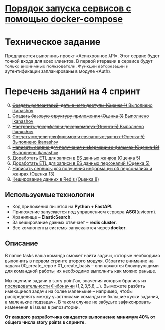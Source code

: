 # [Порядок запуска сервисов с помощью docker-compose](docker_service.md)

# Техническое задание

Предлагается выполнить проект «Асинхронное API». Этот сервис будет точкой входа для всех клиентов. В первой итерации в сервисе будут только анонимные пользователи. Функции авторизации и аутентификации запланированы в модуле «Auth».

# Перечень заданий на 4 спринт
0. [~~Создать репозитарий, дать в него доступы (Оценка 1)~~ Выполнено ikanashov](./tasks/00_create_repo.md)
1. [~~Создать базовую структуру приложения (Оценка 3)~~ Выполнено ikanashov](./tasks/01_create_basis.md)
2. [~~Настроить докерфайл и докеркомпоуз (Оценка 5)~~ Выполнено ikanashov](./tasks/02_docker.md)
3. [~~Создать модели для фильмов и связанных данных (Оценка 5)~~ Выполнено ikanashov](./tasks/03_models.md)
4. [~~Написать сервис для получения информации о фильмах (Оценка 13)~~ Выполнено ikanashov](./tasks/04_film_logic.md)
5. [Доработать ETL для записи в ES данных жанров (Оценка 5)](./tasks/05_etl_genre.md)
6. [Доработать ETL для записи в ES данных персоналий (Оценка 5)](./tasks/06_etl_person.md)
7. [Написать сервисы для получения информации об персоналиях и жанрах (Оценка 13)](./tasks/07_genre_person_logic.md)
8. [Кеширование данных в Redis (Оценка 8)](./tasks/08_cache.md)

## Используемые технологии

- Код приложения пишется на **Python + FastAPI**.
- Приложение запускается под управлением сервера **ASGI**(uvicorn).
- Хранилище – **ElasticSearch**.
- За кеширование данных отвечает – **redis cluster**.
- Все компоненты системы запускаются через **docker**.

## Описание
В папке tasks ваша команда сможет найти задачи, которые необходимо выполнить в первом спринте второго модуля. Обратите внимание на задачи 00_create_repo и 01_create_basis – они являются блокирующими для командной работы, их необходимо выполнить как можно раньше.

Мы оценили задачи в story point'ах, значения которых брались из [последовательности Фибоначчи](https://ru.wikipedia.org/wiki/Числа_Фибоначчи) (1,2,3,5,8,…).
Вы можете разбить имеющиеся задачи на более маленькие – например, чтобы распределять между участниками команды не большие куски задания, а маленькие подзадачи. В таком случае не забудьте зафиксировать изменения в issues в репозитории.

**От каждого разработчика ожидается выполнение минимум 40% от общего числа story points в спринте.**
